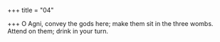 +++
title = "04"

+++
O Agni, convey the gods here; make them sit in the three wombs. Attend on them; drink in your turn.